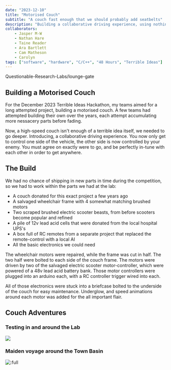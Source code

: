 ```yaml
---
date: "2023-12-10"
title: "Motorised Couch"
subtitle: "A couch fast enough that we should probably add seatbelts"
description: "Building a collaborative driving experience, using nothing but a couch, a wheelchair, two electric scooters, a hospital UPS, and a suspicious briefcase."
collaborators:
    - Jasper M-W
    - Nathan Hare
    - Taine Reader
    - Ara Bartlett
    - Cam Matheson
    - Carolyn
tags: ["software", "hardware", "C/C++", "48 Hours", "Terrible Ideas"]
---
```


<script lang="ts">
    import MarkdownLink from "$md/MarkdownLink.svelte";
    import YoutubeEmbed from "$md/YoutubeEmbed.svelte";
</script>


<MarkdownLink href="https://github.com/Questionable-Research-Labs/lounge-gate">Questionable-Research-Labs/lounge-gate</MarkdownLink>


## Building a Motorised Couch
For the December 2023 Terrible Ideas Hackathon, my teams aimed for a long attempted project, building a motorised couch. A few teams had attempted building their own over the years, each attempt accumulating more nessacery parts before fading.

Now, a high-speed couch isn't enough of a terrible idea itself, we needed to go deeper. Introducing, a collaborative driving experience. You now only get to control one side of the vehicle, the other side is now controlled by your enemy. You must agree on exactly were to go, and be perfectly in-tune with each other in order to get anywhere. 

<YoutubeEmbed videoID="EpDFLeyvnqQ"/>


## The Build
We had no chance of shipping in new parts in time during the competition, so we had to work within the parts we had at the lab:
 - A couch donated for this exact project a few years ago
 - A salvaged wheelchair frame with 4 somewhat matching brushed motors
 - Two scraped brushed electric scooter beasts, from before scooters become popular and refined
 - A pile of 12v lead acid cells that were donated from the local hospital UPS's
 - A box full of RC remotes from a separate project that replaced the remote-control with a local AI
 - All the basic electronics we could need

The wheelchair motors were repaired, while the frame was cut in half. The two half were bolted to each side of the couch frame. The motors were driven by two of the salvaged electric scooter motor-controller, which were powered of a 48v lead acid battery bank. Those motor controllers were plugged into an arduino each, with a RC controller trigger wired into each.

All of those electronics were stuck into a briefcase bolted to the underside of the couch for easy maintenance. Underglow, and speed animations around each motor was added for the all important flair.

## Couch Adventures
### Testing in and around the Lab

![](./BuildPhotos/)

### Maiden voyage around the Town Basin

![:full](./TownBasinPhotos/)